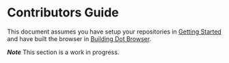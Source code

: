 # Contributors Guide

This document assumes you have setup your repositories in [Getting Started](getting_started.md) and have built the browser in [Building Dot Browser](building_the_browser/README.md).

***Note*** This section is a work in progress.